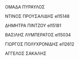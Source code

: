 ΟΜΑΔΑ ΠΥΡΑΥΛΟΣ

ΝΤΙΝΟΣ ΠΡΟΥΣΑΛΙΔΗΣ el15148

ΔΗΜΗΤΡΑ ΠΙΝΤΖΟΥ el15181

ΒΑΣΙΛΗΣ ΛΥΜΠΕΡΑΤΟΣ el15034

ΓΙΩΡΓΟΣ ΠΟΛΥΧΡΟΝΙΔΗΣ el12612

ΑΓΓΕΛΟΣ ΣΑΚΑΛΗΣ
